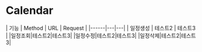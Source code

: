 # Calendar

| 기능 | Method | URL | Request |
|------|---|---|
| 일정생성 | 테스트2 | 테스트3 |
|일정조회|테스트2|테스트3|
|일정수정|테스트2|테스트3|
|일정삭제|테스트2|테스트3|
